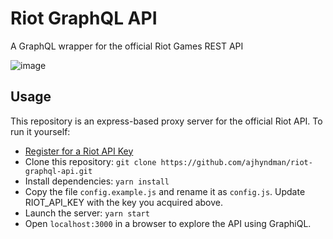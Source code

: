 # Riot GraphQL API
A GraphQL wrapper for the official Riot Games REST API

![image](https://cloud.githubusercontent.com/assets/11449340/21294116/fe812258-c589-11e6-85ff-c5f57e070518.png)

## Usage

This repository is an express-based proxy server for the official Riot API.
To run it yourself:

* [Register for a Riot API Key](https://developer.riotgames.com/docs/getting-started)
* Clone this repository: `git clone https://github.com/ajhyndman/riot-graphql-api.git`
* Install dependencies: `yarn install`
* Copy the file `config.example.js` and rename it as `config.js`.  Update RIOT_API_KEY with the key
you acquired above.
* Launch the server: `yarn start`
* Open `localhost:3000` in a browser to explore the API using GraphiQL.
